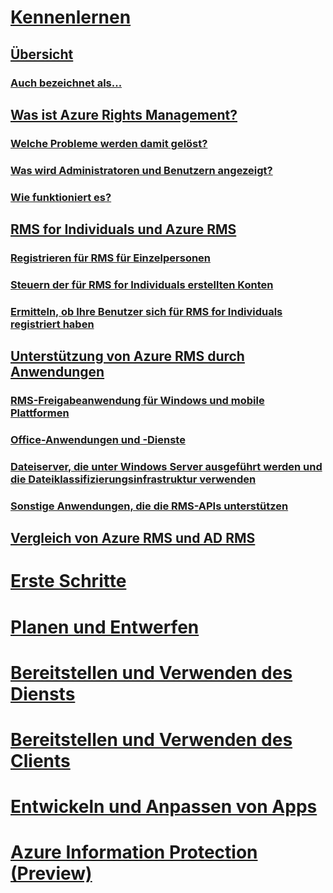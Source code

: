 # [Kennenlernen](azure-rights-management.md)
## [Übersicht](azure-rights-management.md)
### [Auch bezeichnet als...](azure-rms-aka.md)
## [Was ist Azure Rights Management?](what-is-azure-rms.md)
### [Welche Probleme werden damit gelöst?](azure-rms-problems-it-solves.md)
### [Was wird Administratoren und Benutzern angezeigt?](what-admins-users-see.md)
### [Wie funktioniert es?](how-does-it-work.md)
## [RMS for Individuals und Azure RMS](rms-for-individuals.md)
### [Registrieren für RMS für Einzelpersonen](rms-for-individuals-user-sign-up.md)
### [Steuern der für RMS for Individuals erstellten Konten](rms-for-individuals-take-control.md)
### [Ermitteln, ob Ihre Benutzer sich für RMS for Individuals registriert haben](rms-for-individuals-identify-sign-up.md)
## [Unterstützung von Azure RMS durch Anwendungen](applications-support.md)
### [RMS-Freigabeanwendung für Windows und mobile Plattformen](sharing-app-support.md)
### [Office-Anwendungen und -Dienste](office-apps-services-support.md)
### [Dateiserver, die unter Windows Server ausgeführt werden und die Dateiklassifizierungsinfrastruktur verwenden](file-server-support.md)
### [Sonstige Anwendungen, die die RMS-APIs unterstützen](api-support.md)
## [Vergleich von Azure RMS und AD RMS](compare-azure-rms-ad-rms.md)
# [Erste Schritte](/rights-management/get-started/requirements-azure-rms)
# [Planen und Entwerfen](/rights-management/plan-design/deployment-roadmap)
# [Bereitstellen und Verwenden des Diensts](/rights-management/deploy-use/activate-service)
# [Bereitstellen und Verwenden des Clients](/rights-management/rms-client/use-client)
# [Entwickeln und Anpassen von Apps](/rights-management/develop/developers-guide)
# [Azure Information Protection (Preview)](/rights-management/information-protection/what-is-information-protection)


<!--HONumber=Jul16_HO3-->


